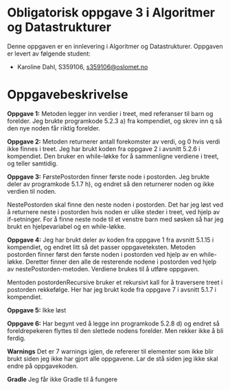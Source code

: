 # Obligatorisk oppgave 3 i Algoritmer og Datastrukturer

Denne oppgaven er en innlevering i Algoritmer og Datastrukturer. 
Oppgaven er levert av følgende student:
* Karoline Dahl, S359106, s359106@oslomet.no


# Oppgavebeskrivelse

**Oppgave 1:**
Metoden legger inn verdier i treet, med referanser til barn og forelder.
Jeg brukte programkode 5.2.3 a) fra kompendiet, og skrev inn q så den nye noden får riktig forelder.

**Oppgave 2:**
Metoden returnerer antall forekomster av verdi, og 0 hvis verdi ikke finnes i treet.
Jeg har brukt koden fra oppgave 2 i avsnitt 5.2.6 i kompendiet.
Den bruker en while-løkke for å sammenligne verdiene i treet, og teller samtidig.

**Oppgave 3:**
FørstePostorden finner første node i postorden. Jeg brukte deler av  programkode 5.1.7 h), og endret så den returnerer noden og ikke verdien til noden.

NestePostorden skal finne den neste noden i postorden. Det har jeg løst ved å returnere neste i postorden hvis noden er ulike steder i treet, ved hjelp av if-setninger. For å finne neste node til et venstre barn med søsken så har jeg brukt en hjelpevariabel og en while-løkke.

**Oppgave 4:**
Jeg har brukt deler av koden fra oppgave 1 fra avsnitt 5.1.15 i kompendiet, og endret litt så det passer oppgaveteksten.
Metoden postorden finner først den første noden i postorden ved hjelp av en while-løkke. Deretter finner den alle de resterende nodene i postorden ved hjelp av nestePostorden-metoden. Verdiene brukes til å utføre oppgaven.

Mentoden postordenRecursive bruker et rekursivt kall for å traversere treet i postorden rekkefølge. Her har jeg brukt kode fra oppgave 7 i avsnitt 5.1.7 i kompendiet. 

**Oppgave 5:**
Ikke løst

**Oppgave 6:**
Har begynt ved å legge inn programkode 5.2.8 d) og endret så foreldrepekeren flyttes til den slettede nodens forelder. Men rekker ikke å bli ferdig.

**Warnings**
Det er 7 warnings igjen, de refererer til elementer som ikke blir brukt siden jeg ikke har gjort alle oppgavene. Lar de stå siden jeg ikke skal endre på oppgavekoden.

**Gradle**
Jeg får ikke Gradle til å fungere
